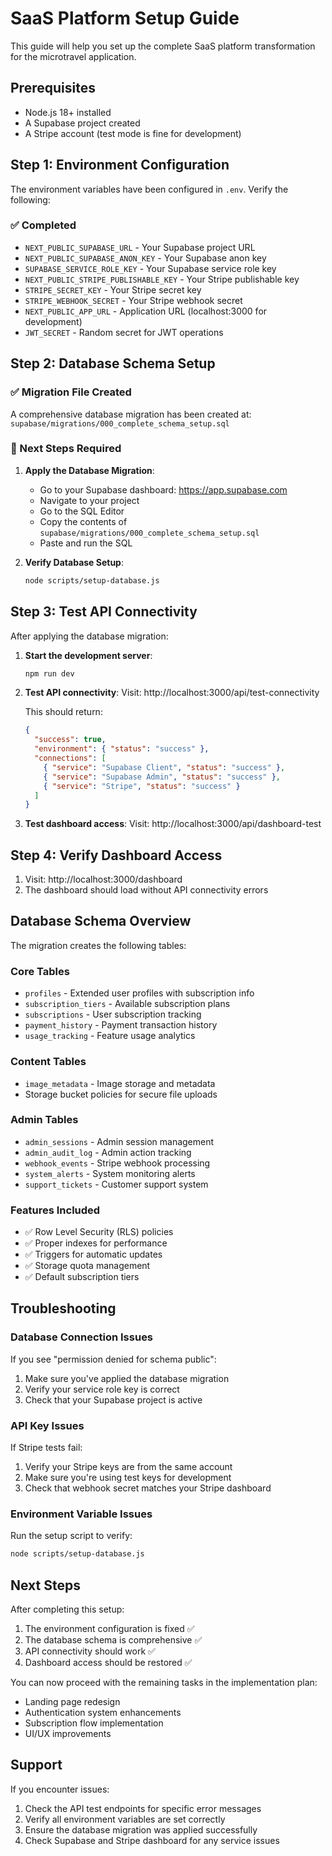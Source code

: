 # SaaS Platform Setup Guide

This guide will help you set up the complete SaaS platform transformation for the microtravel application.

## Prerequisites

- Node.js 18+ installed
- A Supabase project created
- A Stripe account (test mode is fine for development)

## Step 1: Environment Configuration

The environment variables have been configured in `.env`. Verify the following:

### ✅ Completed
- `NEXT_PUBLIC_SUPABASE_URL` - Your Supabase project URL
- `NEXT_PUBLIC_SUPABASE_ANON_KEY` - Your Supabase anon key
- `SUPABASE_SERVICE_ROLE_KEY` - Your Supabase service role key
- `NEXT_PUBLIC_STRIPE_PUBLISHABLE_KEY` - Your Stripe publishable key
- `STRIPE_SECRET_KEY` - Your Stripe secret key
- `STRIPE_WEBHOOK_SECRET` - Your Stripe webhook secret
- `NEXT_PUBLIC_APP_URL` - Application URL (localhost:3000 for development)
- `JWT_SECRET` - Random secret for JWT operations

## Step 2: Database Schema Setup

### ✅ Migration File Created
A comprehensive database migration has been created at:
`supabase/migrations/000_complete_schema_setup.sql`

### 🔧 Next Steps Required

1. **Apply the Database Migration**:
   - Go to your Supabase dashboard: https://app.supabase.com
   - Navigate to your project
   - Go to the SQL Editor
   - Copy the contents of `supabase/migrations/000_complete_schema_setup.sql`
   - Paste and run the SQL

2. **Verify Database Setup**:
   ```bash
   node scripts/setup-database.js
   ```

## Step 3: Test API Connectivity

After applying the database migration:

1. **Start the development server**:
   ```bash
   npm run dev
   ```

2. **Test API connectivity**:
   Visit: http://localhost:3000/api/test-connectivity
   
   This should return:
   ```json
   {
     "success": true,
     "environment": { "status": "success" },
     "connections": [
       { "service": "Supabase Client", "status": "success" },
       { "service": "Supabase Admin", "status": "success" },
       { "service": "Stripe", "status": "success" }
     ]
   }
   ```

3. **Test dashboard access**:
   Visit: http://localhost:3000/api/dashboard-test

## Step 4: Verify Dashboard Access

1. Visit: http://localhost:3000/dashboard
2. The dashboard should load without API connectivity errors

## Database Schema Overview

The migration creates the following tables:

### Core Tables
- `profiles` - Extended user profiles with subscription info
- `subscription_tiers` - Available subscription plans
- `subscriptions` - User subscription tracking
- `payment_history` - Payment transaction history
- `usage_tracking` - Feature usage analytics

### Content Tables
- `image_metadata` - Image storage and metadata
- Storage bucket policies for secure file uploads

### Admin Tables
- `admin_sessions` - Admin session management
- `admin_audit_log` - Admin action tracking
- `webhook_events` - Stripe webhook processing
- `system_alerts` - System monitoring alerts
- `support_tickets` - Customer support system

### Features Included
- ✅ Row Level Security (RLS) policies
- ✅ Proper indexes for performance
- ✅ Triggers for automatic updates
- ✅ Storage quota management
- ✅ Default subscription tiers

## Troubleshooting

### Database Connection Issues
If you see "permission denied for schema public":
1. Make sure you've applied the database migration
2. Verify your service role key is correct
3. Check that your Supabase project is active

### API Key Issues
If Stripe tests fail:
1. Verify your Stripe keys are from the same account
2. Make sure you're using test keys for development
3. Check that webhook secret matches your Stripe dashboard

### Environment Variable Issues
Run the setup script to verify:
```bash
node scripts/setup-database.js
```

## Next Steps

After completing this setup:
1. The environment configuration is fixed ✅
2. The database schema is comprehensive ✅
3. API connectivity should work ✅
4. Dashboard access should be restored ✅

You can now proceed with the remaining tasks in the implementation plan:
- Landing page redesign
- Authentication system enhancements
- Subscription flow implementation
- UI/UX improvements

## Support

If you encounter issues:
1. Check the API test endpoints for specific error messages
2. Verify all environment variables are set correctly
3. Ensure the database migration was applied successfully
4. Check Supabase and Stripe dashboard for any service issues
